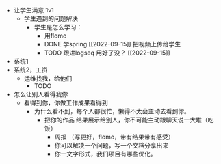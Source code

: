 - 让学生满意 1v1
	- 学生遇到的问题解决
		- 学生是怎么学习：
			- 用flomo
			- DONE 学spring [[2022-09-15]] 把视频上传给学生
			- TODO 跟进logseq 用好了没？ [[2022-09-15]]
- 系统1
- 系统2，工资
	- 运维找我，给他们
		- TODO
- 怎么让别人看得我你
	- 看得到你，你做工作成果看得到
		- 为什么看不到，每个人都很忙，懒得不太会主动去看到你。
			- 把你的作品 结果展示给别人，你不可能主动跟聊天说一大堆（吃饭）
				- 周报 （写更好，flomo，带有结果带有感受）
				- 你可以解决一个问题，写一个文档分享出来
				- 你一文字形式，我们项目有哪些优化。